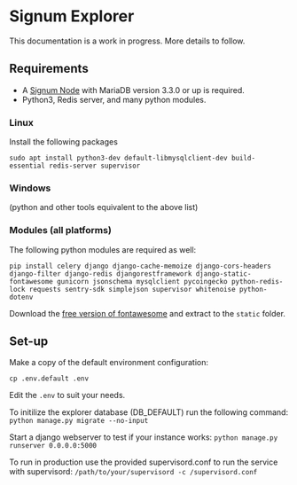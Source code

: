 # Signum Explorer
This documentation is a work in progress. More details to follow.


## Requirements

 - A [Signum Node](https://github.com/signum-network/signum-node) with MariaDB version 3.3.0 or up is required.
 - Python3, Redis server, and many python modules.

### Linux

Install the following packages

```
sudo apt install python3-dev default-libmysqlclient-dev build-essential redis-server supervisor
```

### Windows

(python and other tools equivalent to the above list)

### Modules (all platforms)

The following python modules are required as well:
```
pip install celery django django-cache-memoize django-cors-headers django-filter django-redis djangorestframework django-static-fontawesome gunicorn jsonschema mysqlclient pycoingecko python-redis-lock requests sentry-sdk simplejson supervisor whitenoise python-dotenv
```

Download the [free version of fontawesome](https://use.fontawesome.com/releases/v5.15.4/fontawesome-free-5.15.4-web.zip) and extract to the `static` folder.

## Set-up

Make a copy of the default environment configuration:

`cp .env.default .env`

Edit the `.env` to suit your needs.

To initilize the explorer database (DB_DEFAULT) run the following command:
`python manage.py migrate --no-input`

Start a django webserver to test if your instance works:
`python manage.py runserver 0.0.0.0:5000`

To run in production use the provided supervisord.conf to run the service with supervisord:
`/path/to/your/supervisord -c /supervisord.conf`
